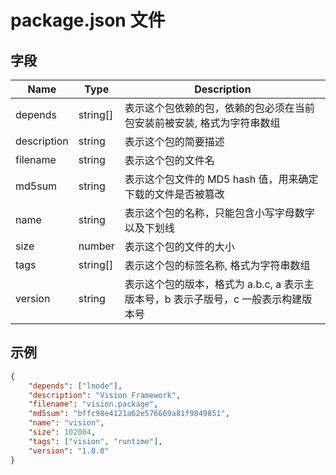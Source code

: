 # package.json 文件

## 字段

| Name        | Type     | Description                                                  |
| ----------- | -------- | ------------------------------------------------------------ |
| depends     | string[] | 表示这个包依赖的包，依赖的包必须在当前包安装前被安装, 格式为字符串数组 |
| description | string   | 表示这个包的简要描述                                         |
| filename    | string   | 表示这个包的文件名                                           |
| md5sum      | string   | 表示这个包文件的 MD5 hash 值，用来确定下载的文件是否被篡改   |
| name        | string   | 表示这个包的名称，只能包含小写字母数字以及下划线             |
| size        | number   | 表示这个包的文件的大小                                       |
| tags        | string[] | 表示这个包的标签名称, 格式为字符串数组                       |
| version     | string   | 表示这个包的版本，格式为 a.b.c, a 表示主版本号，b 表示子版号，c 一般表示构建版本号 |


## 示例

```json
{
    "depends": ["lnode"],
    "description": "Vision Framework",
    "filename": "vision.package",
    "md5sum": "bffc98e4121a62e576669a81f9849851",
    "name": "vision",
    "size": 102004,
    "tags": ["vision", "runtime"],
    "version": "1.0.0"
}
```

